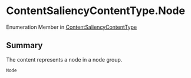 # ContentSaliencyContentType.Node

Enumeration Member in [ContentSaliencyContentType](/docs/api/csharp/yarn.saliency.contentsaliencycontenttype.md)

## Summary


The content represents a node in a node group.


```csharp
Node
```

